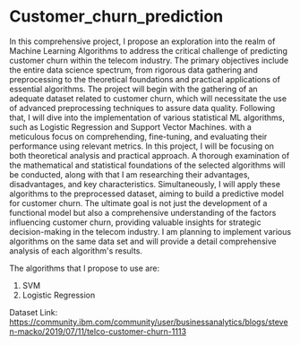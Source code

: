 # Customer_churn_prediction
 
In this comprehensive project, I propose an exploration into the realm of Machine Learning Algorithms to address the critical challenge of predicting customer churn within the telecom industry. The primary objectives include the entire data science spectrum, from rigorous data gathering and preprocessing to the theoretical foundations and practical applications of essential algorithms. The project will begin with the gathering of an adequate dataset related to customer churn, which will necessitate the use of advanced preprocessing techniques to assure data quality. Following that, I will dive into the implementation of various statistical ML algorithms, such as Logistic Regression and Support Vector Machines. with a meticulous focus on comprehending, fine-tuning, and evaluating their performance using relevant metrics. 
In this project, I will be focusing on both theoretical analysis and practical approach. A thorough examination of the mathematical and statistical foundations of the selected algorithms will be conducted, along with that I am researching their advantages, disadvantages, and key characteristics. Simultaneously, I will apply these algorithms to the preprocessed dataset, aiming to build a predictive model for customer churn. The ultimate goal is not just the development of a functional model but also a comprehensive understanding of the factors influencing customer churn, providing valuable insights for strategic decision-making in the telecom industry. I am planning to implement various algorithms on the same data set and will provide a detail comprehensive analysis of each algorithm's results. 

The algorithms that I propose to use are:
1)	SVM 
2)	Logistic Regression

Dataset Link: 
https://community.ibm.com/community/user/businessanalytics/blogs/steven-macko/2019/07/11/telco-customer-churn-1113
